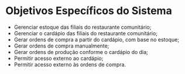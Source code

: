 # Objetivos Específicos do Sistema

- Gerenciar estoque das filiais do restaurante comunitário;
- Gerenciar o cardápio das filiais do restaurante comunitário;
- Gerar ordens de compra a partir do cardápio, com base no estoque;
- Gerar ordens de compra manualmente;
- Gerar ordens de produção conforme o cardápio do dia;
- Permitir acesso externo ao cardápio;
- Permitir acesso externo às ordens de compra.
